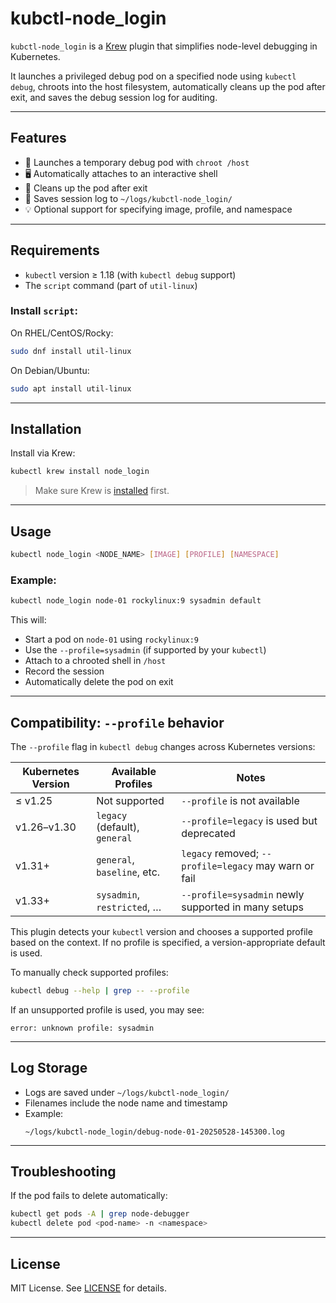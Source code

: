 # kubctl-node_login

`kubctl-node_login` is a [Krew](https://krew.sigs.k8s.io/) plugin that simplifies node-level debugging in Kubernetes.

It launches a privileged debug pod on a specified node using `kubectl debug`, chroots into the host filesystem, automatically cleans up the pod after exit, and saves the debug session log for auditing.

---

## Features

- 🔧 Launches a temporary debug pod with `chroot /host`
- 🖥 Automatically attaches to an interactive shell
- 🧼 Cleans up the pod after exit
- 📝 Saves session log to `~/logs/kubctl-node_login/`
- 💡 Optional support for specifying image, profile, and namespace

---

## Requirements

- `kubectl` version ≥ 1.18 (with `kubectl debug` support)
- The `script` command (part of `util-linux`)

### Install `script`:

On RHEL/CentOS/Rocky:
```bash
sudo dnf install util-linux
```

On Debian/Ubuntu:
```bash
sudo apt install util-linux
```

---

## Installation

Install via Krew:

```bash
kubectl krew install node_login 
```

> Make sure Krew is [installed](https://krew.sigs.k8s.io/docs/user-guide/setup/) first.

---

## Usage

```bash
kubectl node_login <NODE_NAME> [IMAGE] [PROFILE] [NAMESPACE]
```

### Example:

```bash
kubectl node_login node-01 rockylinux:9 sysadmin default
```

This will:
- Start a pod on `node-01` using `rockylinux:9`
- Use the `--profile=sysadmin` (if supported by your `kubectl`)
- Attach to a chrooted shell in `/host`
- Record the session
- Automatically delete the pod on exit

---

## Compatibility: `--profile` behavior

The `--profile` flag in `kubectl debug` changes across Kubernetes versions:

| Kubernetes Version | Available Profiles           | Notes                                                   |
|--------------------|------------------------------|----------------------------------------------------------|
| ≤ v1.25            | Not supported                | `--profile` is not available                            |
| v1.26–v1.30        | `legacy` (default), `general`| `--profile=legacy` is used but deprecated                |
| v1.31+             | `general`, `baseline`, etc.  | `legacy` removed; `--profile=legacy` may warn or fail   |
| v1.33+             | `sysadmin`, `restricted`, …  | `--profile=sysadmin` newly supported in many setups     |

This plugin detects your `kubectl` version and chooses a supported profile
based on the context. If no profile is specified, a version-appropriate default is used.

To manually check supported profiles:

```bash
kubectl debug --help | grep -- --profile
```

If an unsupported profile is used, you may see:

```text
error: unknown profile: sysadmin
```

---


## Log Storage

- Logs are saved under `~/logs/kubctl-node_login/`
- Filenames include the node name and timestamp
- Example:
  ```
  ~/logs/kubctl-node_login/debug-node-01-20250528-145300.log
  ```

---

## Troubleshooting

If the pod fails to delete automatically:

```bash
kubectl get pods -A | grep node-debugger
kubectl delete pod <pod-name> -n <namespace>
```

---

## License

MIT License. See [LICENSE](LICENSE) for details.

